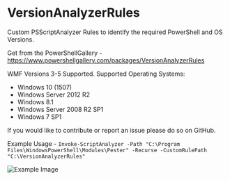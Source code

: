 # VersionAnalyzerRules

Custom PSScriptAnalyzer Rules to identify the required PowerShell and OS Versions.

Get from the PowerShellGallery - https://www.powershellgallery.com/packages/VersionAnalyzerRules

WMF Versions 3-5 Supported. Supported Operating Systems:

* Windows 10 (1507)
* Windows Server 2012 R2
* Windows 8.1
* Windows Server 2008 R2 SP1
* Windows 7 SP1

If you would like to contribute or report an issue please do so on GitHub.

Example Usage - `Invoke-ScriptAnalyzer -Path "C:\Program Files\WindowsPowerShell\Modules\Pester" -Recurse -CustomRulePath "C:\VersionAnalyzerRules"`

![Example Image](http://i.imgur.com/DpNLTqA.png)
